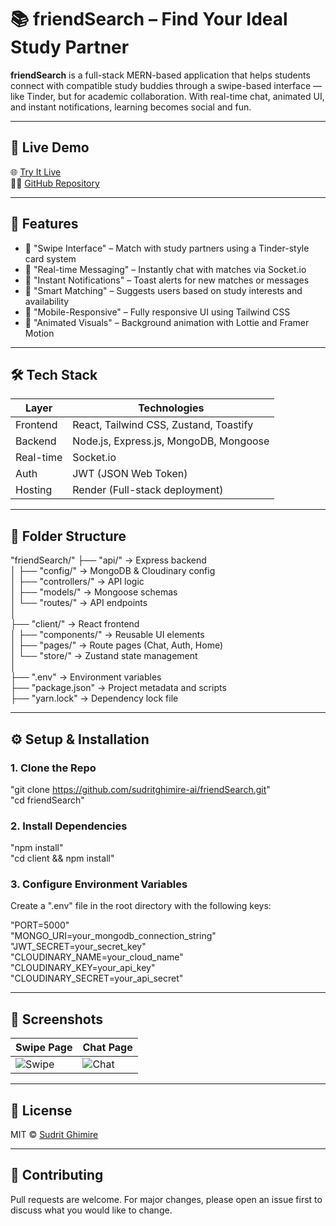 # 📚 friendSearch – Find Your Ideal Study Partner

**friendSearch** is a full-stack MERN-based application that helps students connect with compatible study buddies through a swipe-based interface — like Tinder, but for academic collaboration. With real-time chat, animated UI, and instant notifications, learning becomes social and fun.

---

## 🚀 Live Demo

🌐 [Try It Live](https://studysync-1-thil.onrender.com/auth)  
🧑‍💻 [GitHub Repository](https://github.com/sudritghimire-ai/friendSearch)

---

## 🎯 Features

- 🔄 "Swipe Interface" – Match with study partners using a Tinder-style card system  
- 💬 "Real-time Messaging" – Instantly chat with matches via Socket.io  
- 🔔 "Instant Notifications" – Toast alerts for new matches or messages  
- 🧠 "Smart Matching" – Suggests users based on study interests and availability  
- 📱 "Mobile-Responsive" – Fully responsive UI using Tailwind CSS  
- 🎨 "Animated Visuals" – Background animation with Lottie and Framer Motion

---

## 🛠️ Tech Stack

| Layer      | Technologies                             |
|------------|------------------------------------------|
| Frontend   | React, Tailwind CSS, Zustand, Toastify   |
| Backend    | Node.js, Express.js, MongoDB, Mongoose   |
| Real-time  | Socket.io                                |
| Auth       | JWT (JSON Web Token)                     |
| Hosting    | Render (Full-stack deployment)           |

---

## 📁 Folder Structure

"friendSearch/"
├── "api/"               → Express backend  
│   ├── "config/"        → MongoDB & Cloudinary config  
│   ├── "controllers/"   → API logic  
│   ├── "models/"        → Mongoose schemas  
│   └── "routes/"        → API endpoints  
│  
├── "client/"            → React frontend  
│   ├── "components/"    → Reusable UI elements  
│   ├── "pages/"         → Route pages (Chat, Auth, Home)  
│   └── "store/"         → Zustand state management  
│  
├── ".env"               → Environment variables  
├── "package.json"       → Project metadata and scripts  
├── "yarn.lock"          → Dependency lock file  

---

## ⚙️ Setup & Installation

### 1. Clone the Repo

"git clone https://github.com/sudritghimire-ai/friendSearch.git"  
"cd friendSearch"

### 2. Install Dependencies

"npm install"  
"cd client && npm install"

### 3. Configure Environment Variables

Create a ".env" file in the root directory with the following keys:

"PORT=5000"  
"MONGO_URI=your_mongodb_connection_string"  
"JWT_SECRET=your_secret_key"  
"CLOUDINARY_NAME=your_cloud_name"  
"CLOUDINARY_KEY=your_api_key"  
"CLOUDINARY_SECRET=your_api_secret"

---

## 📸 Screenshots

| Swipe Page                                    | Chat Page                                    |
|----------------------------------------------|----------------------------------------------|
| ![Swipe](https://via.placeholder.com/300x200) | ![Chat](https://via.placeholder.com/300x200) |

---

## 📜 License

MIT © [Sudrit Ghimire](https://github.com/sudritghimire-ai)

---

## 🙌 Contributing

Pull requests are welcome. For major changes, please open an issue first to discuss what you would like to change.
